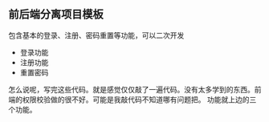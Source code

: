 ## 前后端分离项目模板

包含基本的登录、注册、密码重置等功能，可以二次开发

* 登录功能
* 注册功能
* 重置密码


怎么说呢，写完这些代码。就是感觉仅仅敲了一遍代码。没有太多学到的东西。前端的权限校验做的很不好。可能是我敲代码不知道哪有问题把。
功能就上边的三个功能。
